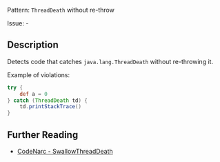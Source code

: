 Pattern: `ThreadDeath` without re-throw

Issue: -

## Description

Detects code that catches `java.lang.ThreadDeath` without re-throwing it.

Example of violations:

``` groovy
try {
    def a = 0
} catch (ThreadDeath td) {
    td.printStackTrace()
}
```

## Further Reading

* [CodeNarc - SwallowThreadDeath](https://codenarc.github.io/CodeNarc/codenarc-rules-exceptions.html#swallowthreaddeath-rule)